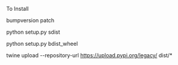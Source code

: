 
To Install

bumpversion patch

python setup.py sdist

python setup.py bdist_wheel

twine upload --repository-url https://upload.pypi.org/legacy/ dist/*
